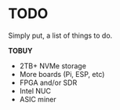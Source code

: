 # TODO

Simply put, a list of things to do.

**TOBUY**
* 2TB+ NVMe storage
* More boards (Pi, ESP, etc)
* FPGA and/or SDR
* Intel NUC
* ASIC miner